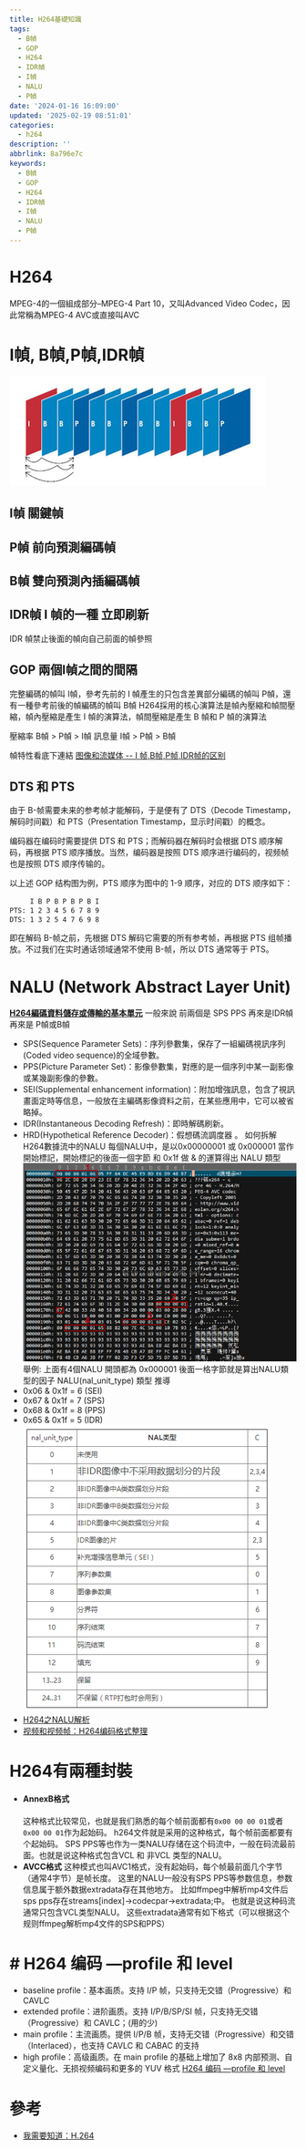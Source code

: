 ```yaml
---
title: H264基礎知識
tags:
  - B幀
  - GOP
  - H264
  - IDR幀
  - I幀
  - NALU
  - P幀
date: '2024-01-16 16:09:00'
updated: '2025-02-19 08:51:01'
categories:
  - h264
description: ''
abbrlink: 8a796e7c
keywords:
  - B幀
  - GOP
  - H264
  - IDR幀
  - I幀
  - NALU
  - P幀
---
```

# H264
MPEG-4的⼀個組成部分–MPEG-4 Part 10，⼜叫Advanced Video Codec，因此常稱為MPEG-4 AVC或直接叫AVC

# I幀, B幀,P幀,IDR幀
![](/images/20240116150548.png)

## I幀 關鍵幀 
## P幀 前向預測編碼幀
## B幀 雙向預測內插編碼幀
## IDR幀  I 幀的一種 立即刷新
IDR 幀禁止後面的幀向自己前面的幀參照
 <!-- more -->
 ## GOP 兩個I幀之間的間隔

完整編碼的幀叫 I幀，參考先前的 I 幀產生的只包含差異部分編碼的幀叫 P幀，還有一種參考前後的幀編碼的幀叫 B幀
H264採用的核心演算法是幀內壓縮和幀間壓縮，幀內壓縮是產生 I 幀的演算法，幀間壓縮是產生 B 幀和 P 幀的演算法

壓縮率 B幀 > P幀 > I幀
訊息量 I幀 > P幀 > B幀

幀特性看底下連結
[图像和流媒体 -- I 帧,B帧,P帧,IDR帧的区别](https://blog.csdn.net/qq_29350001/article/details/73770702)

## DTS 和 PTS
由于 B-帧需要未来的参考帧才能解码，于是便有了 DTS（Decode Timestamp，解码时间戳）和 PTS（Presentation Timestamp，显示时间戳）的概念。

编码器在编码时需要提供 DTS 和 PTS；而解码器在解码时会根据 DTS 顺序解码，再根据 PTS 顺序播放。当然，编码器是按照 DTS 顺序进行编码的，视频帧也是按照 DTS 顺序传输的。

以上述 GOP 结构图为例，PTS 顺序为图中的 1-9 顺序，对应的 DTS 顺序如下：
```text
     I B P B P B P B I
PTS: 1 2 3 4 5 6 7 8 9
DTS: 1 3 2 5 4 7 6 9 8
```
即在解码 B-帧之前，先根据 DTS 解码它需要的所有参考帧，再根据 PTS 组帧播放。不过我们在实时通话领域通常不使用 B-帧，所以 DTS 通常等于 PTS。

# NALU (Network Abstract Layer Unit)
<u>**H264編碼資料儲存或傳輸的基本單元**</u>
 一般來說 前兩個是 SPS PPS 再來是IDR幀 再來是 P幀或B幀
 - SPS(Sequence Parameter Sets)：序列參數集，保存了一組編碼視訊序列(Coded video sequence)的全域參數。 
 - PPS(Picture Parameter Set)：影像參數集，對應的是一個序列中某一副影像或某幾副影像的參數。 
 - SEI(Supplemental enhancement information)：附加增強訊息，包含了視訊畫面定時等信息，一般放在主編碼影像資料之前，在某些應用中，它可以被省略掉。
 - IDR(Instantaneous Decoding Refresh)：即時解碼刷新。
 - HRD(Hypothetical Reference Decoder)：假想碼流調度器
 。
如何拆解H264數據流中的NALU
每個NALU中，是以0x00000001 或 0x000001 當作開始標記，開始標記的後面一個字節 和 0x1f 做 & 的運算得出 NALU 類型
![](/images/20240116154054.png)
舉例: 上面有4個NALU 開頭都為 0x000001 後面一格字節就是算出NALU類型的因子
NALU(nal_unit_type) 類型 推導
- 0x06 & 0x1f = 6 (SEI)
- 0x67 & 0x1f = 7 (SPS)
- 0x68 & 0x1f = 8 (PPS)
- 0x65 & 0x1f = 5 (IDR)
![](/images/20240116154827.png)
- [H264之NALU解析](https://zhuanlan.zhihu.com/p/409527359)
- [视频和视频帧：H264编码格式整理](https://zhuanlan.zhihu.com/p/71928833)


# H264有兩種封裝
- #### AnnexB格式
	这种格式比较常见，也就是我们熟悉的每个帧前面都有`0x00 00 00 01`或者`0x00 00 01`作为起始码。
	h264文件就是采用的这种格式，每个帧前面都要有个起始码。
	SPS PPS等也作为一类NALU存储在这个码流中，一般在码流最前面。也就是说这种格式包含VCL 和 非VCL 类型的NALU。 
- **AVCC格式**
	这种模式也叫AVC1格式，没有起始码，每个帧最前面几个字节（通常4字节）是帧长度。
	这里的NALU一般没有SPS PPS等参数信息，参数信息属于额外数据extradata存在其他地方。
	比如ffmpeg中解析mp4文件后sps pps存在streams[index]->codecpar->extradata;中。
	也就是说这种码流通常只包含VCL类型NALU。
	这些extradata通常有如下格式（可以根据这个规则ffmpeg解析mp4文件的SPS和PPS）

# # H264 编码 —profile 和 level
- baseline profile：基本画质。支持 I/P 帧，只支持无交错（Progressive）和 CAVLC
- extended profile：进阶画质。支持 I/P/B/SP/SI 帧，只支持无交错（Progressive）和 CAVLC；(用的少)
- main profile：主流画质。提供 I/P/B 帧，支持无交错（Progressive）和交错（Interlaced），也支持 CAVLC 和 CABAC 的支持
- high profile：高级画质。在 main profile 的基础上增加了 8x8 内部预测、自定义量化、无损视频编码和更多的 YUV 格式
[H264 编码 —profile 和 level](https://winddoing.github.io/post/e114a1a8.html)

# 參考
- [我需要知道：H.264](https://blog.piasy.com/2017/09/22/I-Need-Know-About-H264/index.html)
